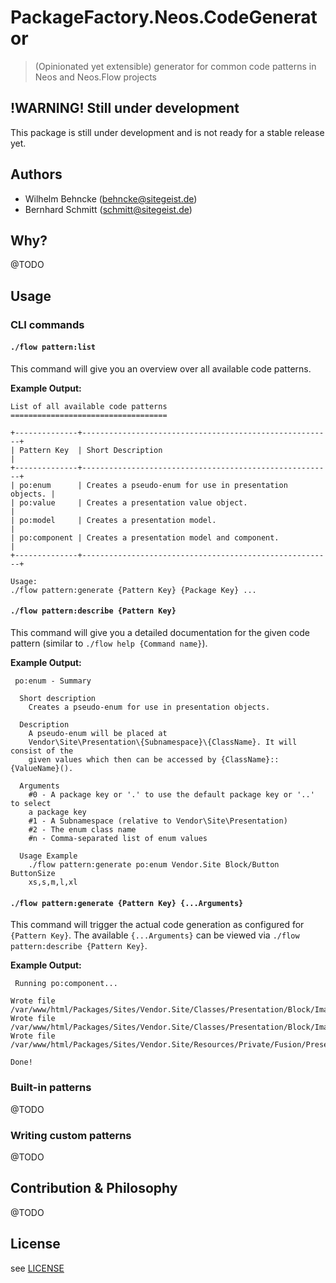 # PackageFactory.Neos.CodeGenerator

> (Opinionated yet extensible) generator for common code patterns in Neos and Neos.Flow projects

## !WARNING! Still under development

This package is still under development and is not ready for a stable release yet. 

## Authors

- Wilhelm Behncke (behncke@sitegeist.de)
- Bernhard Schmitt (schmitt@sitegeist.de)

## Why?

@TODO

## Usage

### CLI commands

#### `./flow pattern:list`

This command will give you an overview over all available code patterns.

**Example Output:**
```
List of all available code patterns
===================================

+--------------+--------------------------------------------------------+
| Pattern Key  | Short Description                                      |
+--------------+--------------------------------------------------------+
| po:enum      | Creates a pseudo-enum for use in presentation objects. |
| po:value     | Creates a presentation value object.                   |
| po:model     | Creates a presentation model.                          |
| po:component | Creates a presentation model and component.            |
+--------------+--------------------------------------------------------+

Usage:
./flow pattern:generate {Pattern Key} {Package Key} ...
```

#### `./flow pattern:describe {Pattern Key}`

This command will give you a detailed documentation for the given code pattern (similar to `./flow help {Command name}`).

**Example Output:**
```
 po:enum - Summary 

  Short description
    Creates a pseudo-enum for use in presentation objects.

  Description
    A pseudo-enum will be placed at
    Vendor\Site\Presentation\{Subnamespace}\{ClassName}. It will consist of the
    given values which then can be accessed by {ClassName}::{ValueName}().

  Arguments
    #0 - A package key or '.' to use the default package key or '..' to select
    a package key
    #1 - A Subnamespace (relative to Vendor\Site\Presentation)
    #2 - The enum class name
    #n - Comma-separated list of enum values

  Usage Example
    ./flow pattern:generate po:enum Vendor.Site Block/Button ButtonSize
    xs,s,m,l,xl
```

#### `./flow pattern:generate {Pattern Key} {...Arguments}`

This command will trigger the actual code generation as configured for `{Pattern Key}`. The available `{...Arguments}` can be viewed via `./flow pattern:describe {Pattern Key}`.

**Example Output:**
```
 Running po:component... 

Wrote file /var/www/html/Packages/Sites/Vendor.Site/Classes/Presentation/Block/Image/Image.php
Wrote file /var/www/html/Packages/Sites/Vendor.Site/Classes/Presentation/Block/Image/ImageInterface.php
Wrote file /var/www/html/Packages/Sites/Vendor.Site/Resources/Private/Fusion/Presentation/Block/Image/Image.fusion

Done!
```

### Built-in patterns

@TODO

### Writing custom patterns

@TODO

## Contribution & Philosophy

@TODO

## License

see [LICENSE](./LICENSE)
